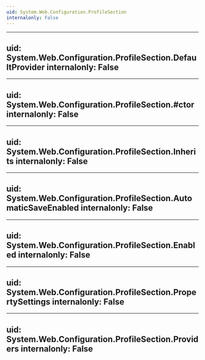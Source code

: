 ```yaml
---
uid: System.Web.Configuration.ProfileSection
internalonly: False
---
```


---
uid: System.Web.Configuration.ProfileSection.DefaultProvider
internalonly: False
---

---
uid: System.Web.Configuration.ProfileSection.#ctor
internalonly: False
---

---
uid: System.Web.Configuration.ProfileSection.Inherits
internalonly: False
---

---
uid: System.Web.Configuration.ProfileSection.AutomaticSaveEnabled
internalonly: False
---

---
uid: System.Web.Configuration.ProfileSection.Enabled
internalonly: False
---

---
uid: System.Web.Configuration.ProfileSection.PropertySettings
internalonly: False
---

---
uid: System.Web.Configuration.ProfileSection.Providers
internalonly: False
---
